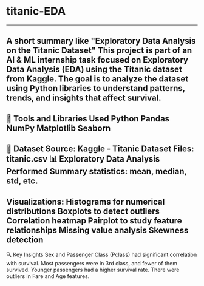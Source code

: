 # titanic-EDA
----
A short summary like "Exploratory Data Analysis on the Titanic Dataset"
This project is part of an AI & ML internship task focused on Exploratory Data Analysis (EDA) using the Titanic dataset from Kaggle. The goal is to analyze the dataset using Python libraries to understand patterns, trends, and insights that affect survival.
----
🧰 Tools and Libraries Used
Python
Pandas
NumPy
Matplotlib
Seaborn
----
📁 Dataset
Source: Kaggle - Titanic Dataset
Files: titanic.csv
📊 Exploratory Data Analysis Performed
Summary statistics: mean, median, std, etc.
----
Visualizations:
Histograms for numerical distributions
Boxplots to detect outliers
Correlation heatmap
Pairplot to study feature relationships
Missing value analysis
Skewness detection
----
🔍 Key Insights
Sex and Passenger Class (Pclass) had significant correlation with survival.
Most passengers were in 3rd class, and fewer of them survived.
Younger passengers had a higher survival rate.
There were outliers in Fare and Age features.
